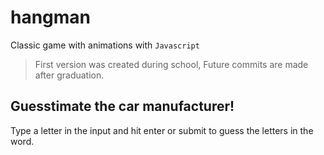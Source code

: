 # hangman

Classic game with animations with `Javascript`

> First version was created during school,
> Future commits are made after graduation.

## Guesstimate the car manufacturer!

Type a letter in the input and hit enter or submit to guess the letters in the word.

